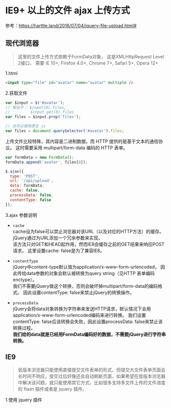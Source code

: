 # IE9+ 以上的文件 ajax 上传方式
参考：https://harttle.land/2016/07/04/jquery-file-upload.html#

## 现代浏览器
> 这里的文件上传方式依赖于FormData对象， 这是XMLHttpRequest Level 2接口， 需要 IE 10+, Firefox 4.0+, Chrome 7+, Safari 5+, Opera 12+

1.html

```html
<input type="file" id="avatar" name="avatar" multiple />
```

2.获取文件

```javascript
var $input = $('#avatar');
// 相当于： $input[0].files,
//         $input.get(0).files
var files = $input.prop('files');

// 也可以使用原生 js
var files = document.querySelector('#avatar').files;
```

上传文件比较特殊，其内容是二进制数据，而 HTTP 提供的是基于文本的通信协议。 这时需要采用 multipart/form-data 编码的 HTTP 表单。

```javascript
var formData = new FormData();
formData.append('avatar', files[0]);

$.ajax({
  type: 'POST',
  url: '/api/upload',
  data: formData,
  cache: false,
  processData: false,
  contentType: false
});
```

3.ajax 参数说明  

- `cache`  
cache设为false可以禁止浏览器对该URL（以及对应的HTTP方法）的缓存。 jQuery通过为URL添加一个冗余参数来实现。  
该方法只对GET和HEAD起作用，然而IE8会缓存之前的GET结果来响应POST请求。 这里设置cache: false是为了兼容IE8。

- `contentType`  
jQuery中content-type默认值为application/x-www-form-urlencoded， 因此传给data参数的对象会默认被转换为query string（见HTTP 表单编码 enctype）。  
我们不需要jQuery做这个转换，否则会破坏掉multipart/form-data的编码格式。 因此设置contentType: false来禁止jQuery的转换操作。

- `processData`  
jQuery会将data对象转换为字符串来发送HTTP请求，默认情况下会用 application/x-www-form-urlencoded编码来进行转换。 我们设置contentType: false后该转换会失败，因此设置processData: false来禁止该转换过程。  
**我们给的data就是已经用FormData编码好的数据，不需要jQuery进行字符串转换。**

## IE9

> 低版本浏览器只能使用直接提交文件表单的形式，但提交大文件表单页面会长时间不响应，提交过后好像还会自动刷新页面，如果希望在低版本浏览器中解决该问题，就只能使用其它方式，比如很多支持多文件上传的文件进度的 flash 插件或者是 jquery 插件。

1.使用 jquery 插件